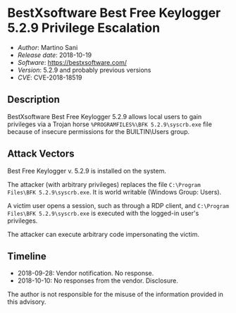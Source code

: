 #  BestXsoftware Best Free Keylogger 5.2.9 Privilege Escalation #
* _Author_: Martino Sani 
* _Release date_: 2018-10-19
* _Software_: https://bestxsoftware.com/
* _Version_: 5.2.9 and probably previous versions
* _CVE_: CVE-2018-18519

## Description ##

BestXsoftware Best Free Keylogger 5.2.9 allows local users to gain privileges via
a Trojan horse `%PROGRAMFILES%\BFK 5.2.9\syscrb.exe` file because of insecure
permissions for the BUILTIN\Users group.

## Attack Vectors ##

Best Free Keylogger v. 5.2.9 is installed on the system.

The attacker (with arbitrary privileges) replaces the file `C:\Program Files\BFK 5.2.9\syscrb.exe`.
It is world writable (Windows Group: Users).

A victim user opens a session, such as through a RDP client, and
`C:\Program Files\BFK 5.2.9\syscrb.exe` is executed with the logged-in user's privileges.

The attacker can execute arbitrary code impersonating the victim.

## Timeline ##

* 2018-09-28: Vendor notification. No response.
* 2018-10-10: No responses from the vendor. Disclosure.

The author is not responsible for the misuse of the information provided in this advisory.

